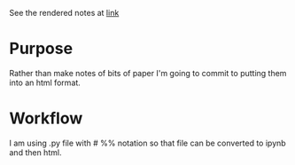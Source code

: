 See the rendered notes at [link](https://christopherpaine.github.io/Mathematics/)
# Purpose
Rather than make notes of bits of paper I'm going to commit to putting them into an html format.

# Workflow
I am using .py file with # %% notation so that file can be converted to ipynb and then html.
